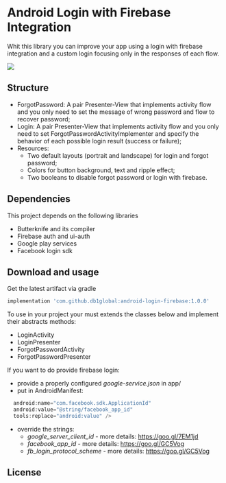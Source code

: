 
# Android Login with Firebase Integration

Whit this library you can improve your app using a login with firebase integration and a custom login focusing only in the responses of each flow.

[![](https://jitpack.io/v/db1global/android-login-firebase.svg)](https://jitpack.io/#db1global/android-login-firebase)

## Structure

* ForgotPassword: A pair Presenter-View that implements activity flow and you only need to set the message of wrong password and flow to recover password;
* Login: A pair Presenter-View that implements activity flow and you only need to set ForgotPasswordActivityImplementer and specify the behavior of each possible login result (success or failure);
* Resources: 
  * Two default layouts (portrait and landscape) for login and forgot password;
  * Colors for button background, text and ripple effect;
  * Two booleans to disable forgot password or login with firebase.

## Dependencies
This project depends on the following libraries
* Butterknife and its compiler
* Firebase auth and ui-auth
* Google play services
* Facebook login sdk

## Download and usage

Get the latest artifact via gradle
```groovy
implementation 'com.github.db1global:android-login-firebase:1.0.0'
```
To use in your project your must extends the classes below and implement their abstracts methods:
* LoginActivity
* LoginPresenter
* ForgotPasswordActivity
* ForgotPasswordPresenter

If you want to do provide firebase login:
* provide a properly configured *google-service.json* in app/
* put in AndroidManifest:
```groovy <meta-data  
  android:name="com.facebook.sdk.ApplicationId"  
  android:value="@string/facebook_app_id"  
  tools:replace="android:value" /> 
  ```
  * override the strings:
    * *google_server_client_id*  - more details: https://goo.gl/7EM1jd
    * *facebook_app_id* - more details: https://goo.gl/GC5Vog
     * *fb_login_protocol_scheme* - more details: https://goo.gl/GC5Vog

## License


